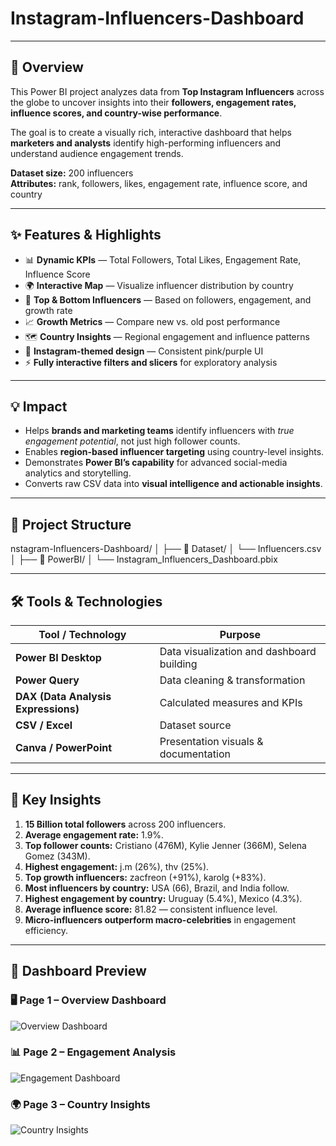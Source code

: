 # Instagram-Influencers-Dashboard

---

## 🚀 Overview
This Power BI project analyzes data from **Top Instagram Influencers** across the globe to uncover insights into their **followers, engagement rates, influence scores, and country-wise performance**.

The goal is to create a visually rich, interactive dashboard that helps **marketers and analysts** identify high-performing influencers and understand audience engagement trends.

**Dataset size:** 200 influencers  
**Attributes:** rank, followers, likes, engagement rate, influence score, and country  

---

## ✨ Features & Highlights
- 📊 **Dynamic KPIs** — Total Followers, Total Likes, Engagement Rate, Influence Score  
- 🌍 **Interactive Map** — Visualize influencer distribution by country  
- 💬 **Top & Bottom Influencers** — Based on followers, engagement, and growth rate  
- 📈 **Growth Metrics** — Compare new vs. old post performance  
- 🗺️ **Country Insights** — Regional engagement and influence patterns  
- 🎨 **Instagram-themed design** — Consistent pink/purple UI  
- ⚡ **Fully interactive filters and slicers** for exploratory analysis  

---

## 💡 Impact
- Helps **brands and marketing teams** identify influencers with *true engagement potential*, not just high follower counts.  
- Enables **region-based influencer targeting** using country-level insights.  
- Demonstrates **Power BI’s capability** for advanced social-media analytics and storytelling.  
- Converts raw CSV data into **visual intelligence and actionable insights**.

---

## 📂 Project Structure
nstagram-Influencers-Dashboard/
│
├── 📁 Dataset/
│ └── Influencers.csv
│
├── 📁 PowerBI/
│ └── Instagram_Influencers_Dashboard.pbix



---

## 🛠 Tools & Technologies

| Tool / Technology | Purpose |
|--------------------|----------|
| **Power BI Desktop** | Data visualization and dashboard building |
| **Power Query** | Data cleaning & transformation |
| **DAX (Data Analysis Expressions)** | Calculated measures and KPIs |
| **CSV / Excel** | Dataset source |
| **Canva / PowerPoint** | Presentation visuals & documentation |

---

## 🔑 Key Insights
1. **15 Billion total followers** across 200 influencers.  
2. **Average engagement rate:** 1.9%.  
3. **Top follower counts:** Cristiano (476M), Kylie Jenner (366M), Selena Gomez (343M).  
4. **Highest engagement:** j.m (26%), thv (25%).  
5. **Top growth influencers:** zacfreon (+91%), karolg (+83%).  
6. **Most influencers by country:** USA (66), Brazil, and India follow.  
7. **Highest engagement by country:** Uruguay (5.4%), Mexico (4.3%).  
8. **Average influence score:** 81.82 — consistent influence level.  
9. **Micro-influencers outperform macro-celebrities** in engagement efficiency.

---

## 📸 Dashboard Preview

### 🖥️ Page 1 – Overview Dashboard
![Overview Dashboard](Images/Dashboard_Overview.png)

### 📊 Page 2 – Engagement Analysis
![Engagement Dashboard](Images/Dashboard_Engagement.png)

### 🌍 Page 3 – Country Insights
![Country Insights](Images/Dashboard_CountryInsights.png)



